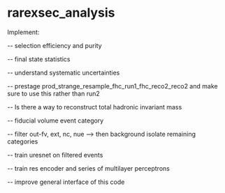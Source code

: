 # rarexsec_analysis


Implement: 

-- selection efficiency and purity

-- final state statistics 

-- understand systematic uncertainties

-- prestage prod_strange_resample_fhc_run1_fhc_reco2_reco2 and make sure to use this rather than run2 

-- Is there a way to reconstruct total hadronic invariant mass

-- fiducial volume event category

-- filter out-fv, ext, nc, nue --> then background isolate remaining categories 

-- train uresnet on filtered events

-- train res encoder and series of multilayer perceptrons

-- improve general interface of this code



